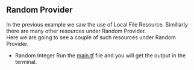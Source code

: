 ## Random Provider
In the previous example we saw the use of Local File Resource. Simillarly there are many other resources under Random Provider. <br>
Here we are going to see a couple of such resources under Random Provider.
- Random Integer
Run the [main.tf](main.tf) file and you will get the output in the terminal.
